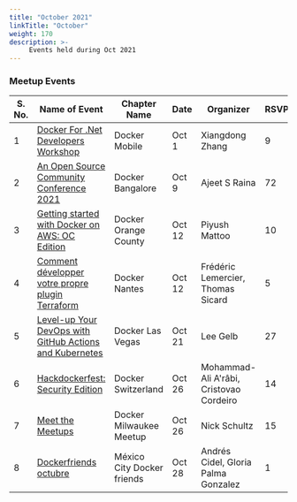 ```yaml
---
title: "October 2021"
linkTitle: "October"
weight: 170
description: >-
     Events held during Oct 2021
---
```



### Meetup Events

| S. No. |   Name of Event    |   Chapter Name  |   Date     |  Organizer  |  RSVPs  | 
|-----------|-----------|-------------|----------------|-------------|------------|
| 1 | [Docker For .Net Developers Workshop](https://www.meetup.com/Docker-Mobile/events/280556207/) | Docker Mobile | Oct 1 | Xiangdong Zhang | 9 | 
| 2 | [An Open Source Community Conference 2021](https://www.meetup.com/Docker-Bangalore/events/280618190/) | Docker Bangalore | Oct 9 | Ajeet S Raina | 72 | <br>
| 3 | [Getting started with Docker on AWS: OC Edition](https://www.meetup.com/Docker-Orange-County/events/281018661/) | Docker Orange County | Oct 12 | Piyush Mattoo | 10 | <br>
| 4 | [Comment développer votre propre plugin Terraform](https://www.meetup.com/Docker-Nantes/events/281068657/) | Docker Nantes | Oct 12 | Frédéric Lemercier, Thomas Sicard |5 | <br>
| 5 | [Level-up Your DevOps with GitHub Actions and Kubernetes](https://www.meetup.com/Docker-Las-Vegas/events/280923134/) | Docker Las Vegas | Oct 21 | Lee Gelb | 27 | <br>
| 6 | [Hackdockerfest: Security Edition](https://www.meetup.com/Docker-Switzerland/events/281118699/) | Docker Switzerland | Oct 26 | Mohammad-Ali A'râbi, Cristovao Cordeiro | 14 |  <br>
| 7 | [Meet the Meetups](https://www.meetup.com/Docker-Milwaukee-Meetup/events/281399888/) | Docker Milwaukee Meetup | Oct 26 | Nick Schultz | 15 |
| 8 | [Dockerfriends octubre](https://www.meetup.com/Mexico-City-Docker-friends/events/281431420/) | México City Docker friends | Oct 28 | Andrés Cidel, Gloria Palma Gonzalez | 1|

